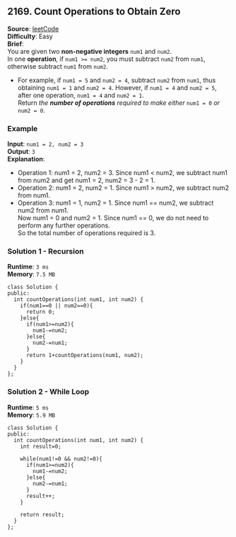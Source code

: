 ## 2169. Count Operations to Obtain Zero   
**Source**: [leetCode](https://leetcode.com/problems/count-operations-to-obtain-zero/)   
**Difficulty**: Easy   
**Brief**:    
You are given two **non-negative integers** ``num1`` and ``num2``.   
In one **operation**, if ``num1 >= num2``, you must subtract ``num2`` from ``num1``, otherwise subtract ``num1`` from ``num2``.    
- For example, if ``num1 = 5`` and ``num2 = 4``, subtract ``num2`` from ``num1``, thus obtaining ``num1 = 1`` and ``num2 = 4``. However, if ``num1 = 4`` and ``num2 = 5``, after one operation, ``num1 = 4`` and ``num2 = 1``.    
Return *the* ***number of operations*** *required to make either* ``num1 = 0`` *or* ``num2 = 0``.   


### Example   
**Input**: ``num1 = 2, num2 = 3``   
**Output**: ``3``   
**Explanation**:   
- Operation 1: num1 = 2, num2 = 3. Since num1 < num2, we subtract num1 from num2 and get num1 = 2, num2 = 3 - 2 = 1.   
- Operation 2: num1 = 2, num2 = 1. Since num1 > num2, we subtract num2 from num1.   
- Operation 3: num1 = 1, num2 = 1. Since num1 == num2, we subtract num2 from num1.   
Now num1 = 0 and num2 = 1. Since num1 == 0, we do not need to perform any further operations.    
So the total number of operations required is 3.   


### Solution 1 - Recursion  
**Runtime**: ``3 ms``   
**Memory**: ``7.5 MB``   
```
class Solution {
public:
  int countOperations(int num1, int num2) {
    if(num1==0 || num2==0){
      return 0;
    }else{
      if(num1>=num2){
        num1-=num2;
      }else{
        num2-=num1;
      }
      return 1+countOperations(num1, num2);
    }
  }
};
```   

### Solution 2 - While Loop  
**Runtime**: ``5 ms``   
**Memory**: ``5.9 MB``   
```
class Solution {
public:
  int countOperations(int num1, int num2) {
    int result=0;   
 
    while(num1!=0 && num2!=0){
      if(num1>=num2){
        num1-=num2;
      }else{
        num2-=num1;
      }
      result++;
    }
    
    return result;
  }
};
```   

